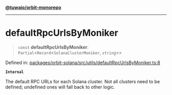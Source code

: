 [**@tuwaio/orbit-monorepo**](../../../README.md)

***

# defaultRpcUrlsByMoniker

> `const` **defaultRpcUrlsByMoniker**: `Partial`\<`Record`\<`SolanaClusterMoniker`, `string`\>\>

Defined in: [packages/orbit-solana/src/utils/defaultRpcUrlsByMoniker.ts:8](https://github.com/TuwaIO/orbit/blob/a902995532cb7705561cfaf0951d316b084413ee/packages/orbit-solana/src/utils/defaultRpcUrlsByMoniker.ts#L8)

**`Internal`**

The default RPC URLs for each Solana cluster.
Not all clusters need to be defined; undefined ones will fall back to other logic.
